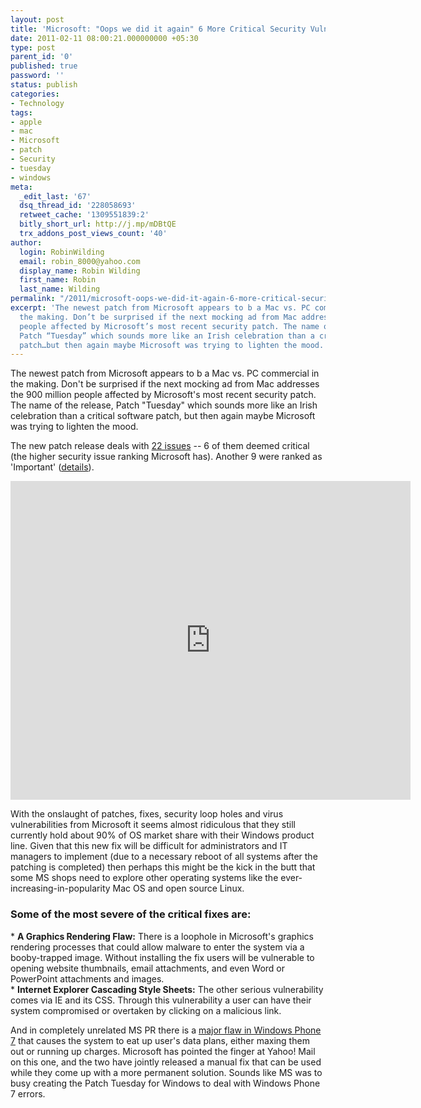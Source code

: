 ```yaml
---
layout: post
title: 'Microsoft: "Oops we did it again" 6 More Critical Security Vulnerabilities'
date: 2011-02-11 08:00:21.000000000 +05:30
type: post
parent_id: '0'
published: true
password: ''
status: publish
categories:
- Technology
tags:
- apple
- mac
- Microsoft
- patch
- Security
- tuesday
- windows
meta:
  _edit_last: '67'
  dsq_thread_id: '228058693'
  retweet_cache: '1309551839:2'
  bitly_short_url: http://j.mp/mDBtQE
  trx_addons_post_views_count: '40'
author:
  login: RobinWilding
  email: robin_8000@yahoo.com
  display_name: Robin Wilding
  first_name: Robin
  last_name: Wilding
permalink: "/2011/microsoft-oops-we-did-it-again-6-more-critical-security-vulnerabilities/"
excerpt: 'The newest patch from Microsoft appears to b a Mac vs. PC commercial in
  the making. Don’t be surprised if the next mocking ad from Mac addresses the 900million
  people affected by Microsoft’s most recent security patch. The name of the release,
  Patch “Tuesday” which sounds more like an Irish celebration than a critical software
  patch…but then again maybe Microsoft was trying to lighten the mood. '
---
```

<p>The newest patch from Microsoft appears to b a Mac vs. PC commercial in the making. Don't be surprised if the next mocking ad from Mac addresses the 900 million people affected by Microsoft's most recent security patch. The name of the release, Patch "Tuesday" which sounds more like an Irish celebration than a critical software patch, but then again maybe Microsoft was trying to lighten the mood. </p>
<p>The new patch release deals with <a href="http://pcsupport.about.com/b/2011/02/08/patch-tuesday-february-2011-12-updates-correcting-22-security-issues.htm">22 issues</a> -- 6 of them deemed critical (the higher security issue ranking Microsoft has). Another 9 were ranked as 'Important' (<a href="http://www.microsoft.com/technet/security/bulletin/ms11-feb.mspx">details</a>).</p>

<p><iframe title="YouTube video player" width="640" height="510" src="http://www.youtube.com/embed/VuqZ8AqmLPY" frameborder="0" allowfullscreen></iframe></p>
<p>With the onslaught of patches, fixes, security loop holes and virus vulnerabilities from Microsoft it seems almost ridiculous that they still currently hold about 90% of OS market share with their Windows product line. Given that this new fix will be difficult for administrators and IT managers to implement (due to a necessary reboot of all systems after the patching is completed) then perhaps this might be the kick in the butt that some MS shops need to explore other operating systems like the ever-increasing-in-popularity Mac OS and open source Linux.</p>
<h3>Some of the most severe of the critical fixes are:</h3>
<p>* <strong>A Graphics Rendering Flaw:</strong> There is a loophole in Microsoft's graphics rendering processes that could allow malware to enter the system via a booby-trapped image. Without installing the fix users will be vulnerable to opening website thumbnails, email attachments, and even Word or PowerPoint attachments and images.<br />
* <strong>Internet Explorer Cascading Style Sheets:</strong> The other serious vulnerability comes via IE and its CSS. Through this vulnerability a user can have their system compromised or overtaken by clicking on a malicious link. </p>
<p>And in completely unrelated MS PR there is a <a href="http://www.engadget.com/2011/02/01/windows-phone-7-phantom-data-leaker-unmasked-as-yahoo-mail-fi/">major flaw in Windows Phone 7</a> that causes the system to eat up user's data plans, either maxing them out or running up charges. Microsoft has pointed the finger at Yahoo! Mail on this one, and the two have jointly released a manual fix that can be used while they come up with a more permanent solution. Sounds like MS was to busy creating the Patch Tuesday for Windows to deal with Windows Phone 7 errors.</p>
